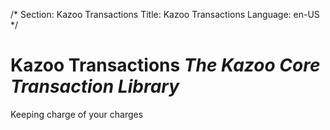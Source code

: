 /*
Section: Kazoo Transactions
Title: Kazoo Transactions
Language: en-US
*/

# Kazoo Transactions *The Kazoo Core Transaction Library*
Keeping charge of your charges
